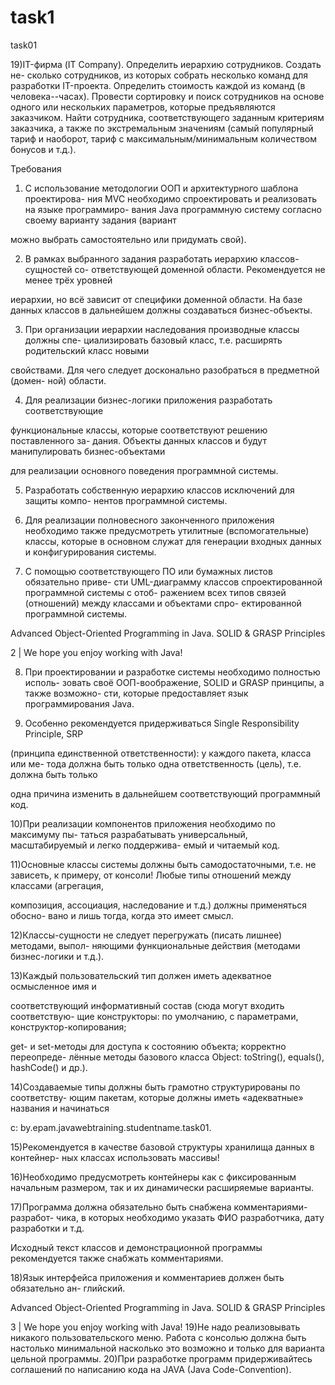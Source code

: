 # task1
task01

  19)IT-фирма (IT Company). Определить иерархию сотрудников. Создать не-
сколько сотрудников, из которых собрать несколько команд для разработки
IT-проекта.
  Определить стоимость каждой из команд (в человека--часах).
  Провести сортировку и поиск сотрудников на основе одного или нескольких
параметров, которые предъявляются заказчиком.
  Найти сотрудника, соответствующего заданным критериям заказчика, а также
  по экстремальным значениям (самый популярный тариф и наоборот, тариф с
  максимальным/минимальным количеством бонусов и т.д.).
  
  Требования

1) C использование методологии ООП и архитектурного шаблона проектирова-
ния MVC необходимо спроектировать и реализовать на языке программиро-
вания Java программную систему согласно своему варианту задания (вариант

можно выбрать самостоятельно или придумать свой).

2) В рамках выбранного задания разработать иерархию классов-сущностей со-
ответствующей доменной области. Рекомендуется не менее трёх уровней

иерархии, но всё зависит от специфики доменной области. На базе данных
классов в дальнейшем должны создаваться бизнес-объекты.

3) При организации иерархии наследования производные классы должны спе-
циализировать базовый класс, т.е. расширять родительский класс новыми

свойствами. Для чего следует досконально разобраться в предметной (домен-
ной) области.

4) Для реализации бизнес-логики приложения разработать соответствующие

функциональные классы, которые соответствуют решению поставленного за-
дания. Объекты данных классов и будут манипулировать бизнес-объектами

для реализации основного поведения программной системы.

5) Разработать собственную иерархию классов исключений для защиты компо-
нентов программной системы.

6) Для реализации полновесного законченного приложения необходимо также
предусмотреть утилитные (вспомогательные) классы, которые в основном
служат для генерации входных данных и конфигурирования системы.

7) С помощью соответствующего ПО или бумажных листов обязательно приве-
сти UML-диаграмму классов спроектированной программной системы с отоб-
ражением всех типов связей (отношений) между классами и объектами спро-
ектированной программной системы.

Advanced Object-Oriented Programming in Java. SOLID & GRASP Principles

2 | We hope you enjoy working with Java!

8) При проектировании и разработке системы необходимо полностью исполь-
зовать своё ООП-воображение, SOLID и GRASP принципы, а также возможно-
сти, которые предоставляет язык программирования Java.

9) Особенно рекомендуется придерживаться Single Responsibility Principle, SRP

(принципа единственной ответственности): у каждого пакета, класса или ме-
тода должна быть только одна ответственность (цель), т.е. должна быть только

одна причина изменить в дальнейшем соответствующий программный код.

10)При реализации компонентов приложения необходимо по максимуму пы-
таться разрабатывать универсальный, масштабируемый и легко поддержива-
емый и читаемый код.

11)Основные классы системы должны быть самодостаточными, т.е. не зависеть,
к примеру, от консоли! Любые типы отношений между классами (агрегация,

композиция, ассоциация, наследование и т.д.) должны применяться обосно-
вано и лишь тогда, когда это имеет смысл.

12)Классы-сущности не следует перегружать (писать лишнее) методами, выпол-
няющими функциональные действия (методами бизнес-логики и т.д.).

13)Каждый пользовательский тип должен иметь адекватное осмысленное имя и

соответствующий информативный состав (сюда могут входить соответствую-
щие конструкторы: по умолчанию, с параметрами, конструктор-копирования;

get- и set-методы для доступа к состоянию объекта; корректно переопреде-
лённые методы базового класса Object: toString(), equals(), hashCode() и др.).

14)Создаваемые типы должны быть грамотно структурированы по соответству-
ющим пакетам, которые должны иметь «адекватные» названия и начинаться

с: by.epam.javawebtraining.studentname.task01.

15)Рекомендуется в качестве базовой структуры хранилища данных в контейнер-
ных классах использовать массивы!

16)Необходимо предусмотреть контейнеры как с фиксированным начальным
размером, так и их динамически расширяемые варианты.

17)Программа должна обязательно быть снабжена комментариями-разработ-
чика, в которых необходимо указать ФИО разработчика, дату разработки и т.д.

Исходный текст классов и демонстрационной программы рекомендуется
также снабжать комментариями.

18)Язык интерфейса приложения и комментариев должен быть обязательно ан-
глийский.

Advanced Object-Oriented Programming in Java. SOLID & GRASP Principles

3 | We hope you enjoy working with Java!
19)Не надо реализовывать никакого пользовательского меню. Работа с консолью
должна быть настолько минимальной насколько это возможно и только для
варианта цельной программы.
20)При разработке программ придерживайтесь соглашений по написанию кода
на JAVA (Java Code-Convention).
